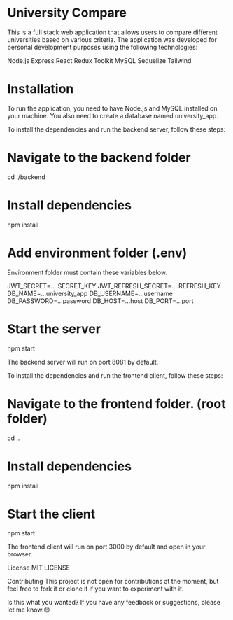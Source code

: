 # University Compare

This is a full stack web application that allows users to compare different universities based on various criteria. The application was developed for personal development purposes using the following technologies:

Node.js
Express
React
Redux Toolkit
MySQL
Sequelize
Tailwind

# Installation

To run the application, you need to have Node.js and MySQL installed on your machine. You also need to create a database named university_app.

To install the dependencies and run the backend server, follow these steps:

# Navigate to the backend folder

cd ./backend

# Install dependencies

npm install

# Add environment folder (.env)

Environment folder must contain these variables below.

JWT_SECRET=....SECRET_KEY
JWT_REFRESH_SECRET=....REFRESH_KEY
DB_NAME=...university_app
DB_USERNAME=...username
DB_PASSWORD=...password
DB_HOST=...host
DB_PORT=...port

# Start the server

npm start

The backend server will run on port 8081 by default.

To install the dependencies and run the frontend client, follow these steps:

# Navigate to the frontend folder. (root folder)

cd ..

# Install dependencies

npm install

# Start the client

npm start

The frontend client will run on port 3000 by default and open in your browser.

License
MIT LICENSE

Contributing
This project is not open for contributions at the moment, but feel free to fork it or clone it if you want to experiment with it.

Is this what you wanted? If you have any feedback or suggestions, please let me know.😊
